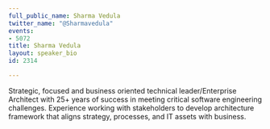 ```yaml
---
full_public_name: Sharma Vedula
twitter_name: "@Sharmavedula"
events:
- 5072
title: Sharma Vedula
layout: speaker_bio
id: 2314

---
```

Strategic, focused and business oriented technical leader/Enterprise Architect with 25+ years of success in meeting critical software engineering challenges. Experience working with stakeholders to develop architecture framework that aligns strategy, processes, and IT assets with business.